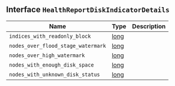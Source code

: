## Interface `HealthReportDiskIndicatorDetails`

| Name | Type | Description |
| - | - | - |
| `indices_with_readonly_block` | [long](./long.md) | &nbsp; |
| `nodes_over_flood_stage_watermark` | [long](./long.md) | &nbsp; |
| `nodes_over_high_watermark` | [long](./long.md) | &nbsp; |
| `nodes_with_enough_disk_space` | [long](./long.md) | &nbsp; |
| `nodes_with_unknown_disk_status` | [long](./long.md) | &nbsp; |
